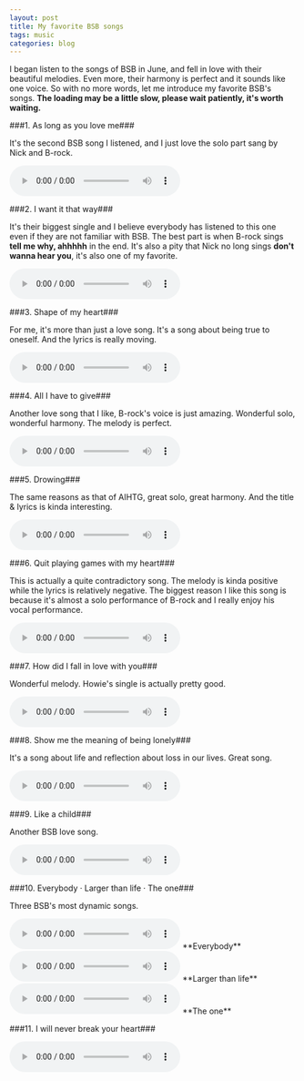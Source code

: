 ```yaml
---
layout: post
title: My favorite BSB songs
tags: music
categories: blog
---
```


I began listen to the songs of BSB in June, and fell in love with their beautiful melodies. Even more, their harmony is perfect and it sounds like one voice. So with no more words, let me introduce my favorite BSB's songs. **The loading may be a little slow, please wait patiently, it's worth waiting.**

###1. As long as you love me###

It's the second BSB song I listened, and I just love the solo part sang by Nick and B-rock.

<audio controls>
  <source src="/musics/as_long_as_you_love_me.mp3" type="audio/mpeg">
  <embed height="80" width="200" src="/musics/as_long_as_you_love_me.mp3">
</audio>

###2. I want it that way###

It's their biggest single and I believe everybody has listened to this one even if they are not familiar with BSB. The best part is when B-rock sings **tell me why, ahhhhh** in the end. It's also a pity that Nick no long sings **don't wanna hear you**, it's also one of my favorite.

<audio controls>
  <source src="/musics/I_want_it_that_way.mp3" type="audio/mpeg">
  <embed height="80" width="200" src="/musics/I_want_it_that_way.mp3">
</audio>

###3. Shape of my heart###

For me, it's more than just a love song. It's a song about being true to oneself. And the lyrics is really moving.

<audio controls>
  <source src="/musics/shape_of_my_heart.mp3" type="audio/mpeg">
  <embed height="80" width="200" src="/musics/shape_of_my_heart.mp3">
</audio>

###4. All I have to give###

Another love song that I like, B-rock's voice is just amazing. Wonderful solo, wonderful harmony. The melody is perfect.

<audio controls>
  <source src="/musics/all_I_have_to_give.mp3" type="audio/mpeg">
  <embed height="80" width="200" src="/musics/all_I_have_to_give.mp3">
</audio>

###5. Drowing###

The same reasons as that of AIHTG, great solo, great harmony. And the title & lyrics is kinda interesting.

<audio controls>
  <source src="/musics/drowing.mp3" type="audio/mpeg">
  <embed height="80" width="200" src="/musics/drowing.mp3">
</audio>

###6. Quit playing games with my heart###

This is actually a quite contradictory song. The melody is kinda positive while the lyrics is relatively negative. The biggest reason I like this song is because it's almost a solo performance of B-rock and I really enjoy his vocal performance.

<audio controls>
  <source src="/musics/quit_playing_games_with_my_heart.mp3" type="audio/mpeg">
  <embed height="80" width="200" src="/musics/quit_playing_games_with_my_heart.mp3">
</audio>

###7. How did I fall in love with you###

Wonderful melody. Howie's single is actually pretty good.

<audio controls>
  <source src="/musics/how_did_I_fall_in_love_with_you.mp3" type="audio/mpeg">
  <embed height="80" width="200" src="/musics/how_did_I_fall_in_love_with_you.mp3">
</audio>

###8. Show me the meaning of being lonely###

It's a song about life and reflection about loss in our lives. Great song.

<audio controls>
  <source src="/musics/show_me_the_meaning_of_being_lonely.mp3" type="audio/mpeg">
  <embed height="80" width="200" src="/musics/show_me_the_meaning_of_being_lonely.mp3">
</audio>

###9. Like a child###

Another BSB love song.

<audio controls>
  <source src="/musics/like_a_child.mp3" type="audio/mpeg">
  <embed height="80" width="200" src="/musics/like_a_child.mp3">
</audio>

###10. Everybody &middot; Larger than life &middot; The one###

Three BSB's most dynamic songs.

<audio controls>
  <source src="/musics/everybody.mp3" type="audio/mpeg">
  <embed height="80" width="200" src="/musics/everybody.mp3">
</audio>
**Everybody**

<audio controls>
  <source src="/musics/larger_than_life.mp3" type="audio/mpeg">
  <embed height="80" width="200" src="/musics/larger_than_life.mp3">
</audio>
**Larger than life**

<audio controls>
  <source src="/musics/the_one.mp3" type="audio/mpeg">
  <embed height="80" width="200" src="/musics/the_one.mp3">
</audio>
**The one**

###11. I will never break your heart###

<audio controls>
  <source src="/musics/I_will_never_break_your_heart.mp3" type="audio/mpeg">
  <embed height="80" width="200" src="/musics/I_will_never_break_your_heart.mp3">
</audio>
